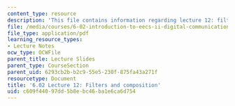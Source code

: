 ```yaml
---
content_type: resource
description: 'This file contains information regarding lecture 12: filters and composition.'
file: /media/courses/6-02-introduction-to-eecs-ii-digital-communication-systems-fall-2012/c609f44097dd5b8ebc46ba1e6ca6d754_MIT6_02F12_lec12.pdf
file_type: application/pdf
learning_resource_types:
- Lecture Notes
ocw_type: OCWFile
parent_title: Lecture Slides
parent_type: CourseSection
parent_uid: 6293cb2b-b2c9-55e5-230f-875fa43a271f
resourcetype: Document
title: '6.02 Lecture 12: Filters and composition'
uid: c609f440-97dd-5b8e-bc46-ba1e6ca6d754
---
```

